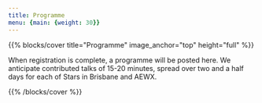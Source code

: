 ```yaml
---
title: Programme
menu: {main: {weight: 30}}
---
```



{{% blocks/cover title="Programme" image_anchor="top" height="full" %}}

When registration is complete, a programme will be posted here. We anticipate contributed talks of 15-20 minutes, spread over two and a half days for each of Stars in Brisbane and AEWX.

{{% /blocks/cover %}}
